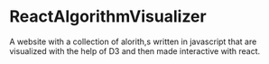 # ReactAlgorithmVisualizer
A website with a collection of alorith,s written in javascript that are visualized with the help of D3 and then made interactive with react.
